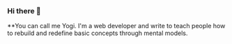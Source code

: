 ### Hi there 👋


**You can call me Yogi. I'm a web developer and write to teach people how to rebuild and redefine basic concepts through mental models.
